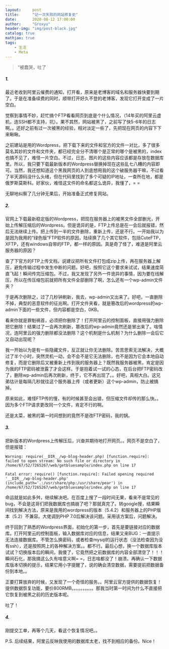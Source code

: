 ```yaml
---
layout:     post
title:      "记一次失败的网站修复史"
date:       2020-08-12 17:00:00
author:     "Groxyu"
header-img: "img/post-black.jpg"
catalog: true
mathjax: true
tags:
    - 生活
    - Meta
---
```


> “被蠢哭，吐了

##### 1.

最近老收到阿里云催费的通知，打开看，原来是老博客的域名和服务器快要到期了。于是在准备续费的同时，顺带打开好久不登的老博客，发现它打开变成了一片空白。

觉察到事情不妙，赶忙搞个FTP看看网页到底是个什么情况，（14年买的阿里云虚机，连SSH都不支持，坑）。果不其然，网站被黑了，之前写了快5-6年的日志啊。。还好之前有过一次被黑的经验，相对淡定一些了，先把现在网页的内容下下来瞅瞅。

之前建站是用的Wordpress，把下载下来的文件和官方的文件一对比，多了很多莫名其妙的文件和文件夹，都已经完全分不清哪个是正常的哪个是被黑的，index也搞不见了，难怪一片空白。不过，日志、图片的这些内容应该都是存放在数据库里。所以，我只要下载最新版本的Wordpress替换掉现在这些乱七八糟的内容即可。当然，我还想知道这个黑我网页的人到底想用我的这个破服务器干嘛，不过看了半天源码没什么头绪，但在代码里找到了多个可疑的IP地址，一查所在地，都是俄罗斯莫斯科。好家伙，难怪这文件的命名都这么诡异，我懂了，= =

无聊地纠察了几分钟无果后，开始准备正式修复网站。

##### 2.

官网上下载最新稳定版的Wordpress，把现在服务器上的被黑文件全部删光，开始上传解压缩后的Wordpress。但是诡异的是，FTP上传总是在一会后就报错，然后无法继续上传。把上传到一半的文件删除，重新上传，还是不行。一开始我以为是因为我用的“绿色版”FTP软件的原因，陆续换了几个其它软件，包括CuteFTP，XFTP，还有windows自带的FTP，都一样的原因。真是奇了怪了，难道是阿里云服务器的原因？

查了下官方的FTP上传文档，说建议把所有文件打包成zip上传，再在服务器上解压，避免传输过程中发生中断的问题。好吧，按照它这个要求来试试，结果速度简直飞起！瞬间传完压缩包。不过，我又发现了另外一件诡异的事情，因为要在线解压，所以在传压缩包前就把所有文件全部删除了啊，怎么还有一个wp-admin文件夹？

于是再次删除之，过了几秒钟刷新，我去，wp-admin又出来了。好吧，一直删除不掉，典型的恶意软件的征兆啊。打开文件夹看，就是篡改后的wordpress的wp-admin下面的一些文件，但内容都是空白，0KB。

看来你就是罪魁祸首，必须把你删除了！打开阿里云的控制面板，直接用强力删除把它删除！结果过了一会再次刷新，篡改后的wp-admin竟然还是冒出来了。啥情况，连阿里云的强力删除都没法删除？这个机制是什么机制？为什么删除一会后它又自动出现呢？

我一开始以为是有一些隐藏文件，反正就让你无法删除。苦苦思索无法解决，大概过了半个小时，突然灵机一动，会不会不是它无法删除，也不是因为它会本地自动修复，而是它删除后又被重新上传到我的服务器上？既然我服务器被黑，肯定是因为我的FTP密码被泄露了才会这样。于是抱着试一试的心态，在后台把FTP密码改了，删除wp-admin后再次刷新，终于，它不再出现了。。好吧，真相大白。这兄弟估计是每隔几秒就往这个服务器上传（或者更新）这个wp-admin，防止被搞掉。

原来如此，难怪FTP传的慢，有的时候甚至会出错，但压缩文件却传的那么快。。因为多个FTP请求更改同一个文件，肯定不行的啊。

还是太菜，被黑的第一时间想到的竟然不是改FTP密码，我的锅。

##### 3.

把新版本的Wordpress上传解压后，兴奋并期待地打开网页。。网页不是空白了，但是报错：

```
Warning: require(__DIR__/wp-blog-header.php) [function.require]: failed to open stream: No such file or directory in /home/67/52/7265267/web/getbluesample/index.php on line 17

Fatal error: require() [function.require]: Failed opening required '__DIR__/wp-blog-header.php' (include_path='.:/usr/share/php:/usr/share/pear') in /home/67/52/7265267/web/getbluesample/index.php on line 17
```

命运就是如此多舛，继续解决吧。在百度上搜了一段时间无果，看来不是常见的bug，不会是这哥们把我数据库也搞崩了吧？那就真完了。转google搜，结果瞬间找到解决方法，原来是我用的wordpress的版本（5.4.2）和服务器上的PHP版本（5.2）不兼容。大佬调到PHP 7.0后解决该问题。采用该方案后，问题解决。

终于回到了熟悉的Wordpress界面，初始化的第一步，首先是要链接对应的数据库。打开阿里云的控制面板，输入数据库对应的信息，结果又来BUG：一直提示无法连接数据库。不管怎么换密码，或者检查mysql的运行状态（没法检查因为没有ssh），还是按照网上的各种解决方案。。都不行。最后心想，换一个数据库版本试试？切换版本后的瞬间，我傻了，它竟然把之前数据库的内容全部清空了！！！瞬间石化，那我搞这么久有啥意义啊= =，日志啥都没了！崩溃。再确认一下数据库版本切换的提示，结果它用小字提醒了，说的确会清空数据，需要提前把数据备份到本地。。

正要打算放弃的时候，又发现了一个奇怪的服务。。阿里云官方提供的数据恢复！提供数据恢复功能，要价800RMB。。。。。。。。。。那我当时第一时间为什么不直接把它恢复到被黑之前的历史版本呢。

吐了！

##### 4.
刚提交工单，再等个几天，看这个恢复情况吧。。

P.S. 后续结果，阿里云反映我使用的数据库太老，找不到相应的备份。Nice！
